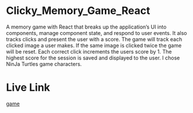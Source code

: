 # Clicky_Memory_Game_React

A memory game with React that breaks up the application’s UI into components, manage component state, and respond to user events. It also tracks clicks and present the user with a score. The game will track each clicked image a user makes. If the same image is clicked twice the game will be reset. Each correct click increments the users score by 1. The highest score for the session is saved and displayed to the user. I chose NinJa Turtles game characters. 

# Live Link

[game](https://bilalsarimeseli.github.io/clicky_memory_game_react/)




